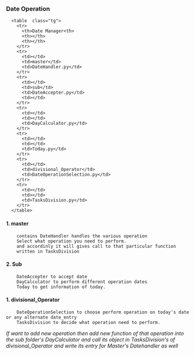 <h3>Date Operation</h3>


      <table  class="tg">
        <tr>
          <th>Date Manager<th>
          <th></th>
          <th></th>
        </tr>
        <tr>
          <td></td>
          <td>master</td>
          <td>DateHandler.py</td>
        </tr>
        <tr>
          <td></td>
          <td>sub</td>
          <td>DateAccepter.py</td>
          <td></td>
        </tr>
        <tr>
          <td></td>
          <td></td>
          <td>DayCalculator.py</td>
        </tr>
        <tr>
          <td></td>
          <td></td>
          <td>Today.py</td>
        </tr>
        <tr>
          <td></td>
          <td>divisional_Operator</td>
          <td>DateOperationSelection.py</td>
        </tr>
        <tr>
          <td></td>
          <td></td>
          <td>TasksDivision.py</td>
        </tr>
      </table>

#### 1. master
        contains DateHandler handles the various operation
        Select what operation you need to perform.
        and accordinly it will gives call to that particular function
        written in TasksDivision

#### 2. Sub
        DateAccepter to accept date
        DayCalculator to perform different operation dates
        Today to get information of today.

#### 1. divisional_Operator
        DateOperationSelection to choose perform operation on today's date or any alternate date_entry
        TasksDivision to decide what operation need to perform.

<i>If want to add new operation then add new function of that operation into the sub folder's DayCalculator and call its object in TasksDivision's of divisional_Operator and write its entry for Master's Datehandler as well</i>
